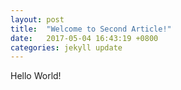 ```yaml
---
layout: post
title:  "Welcome to Second Article!"
date:   2017-05-04 16:43:19 +0800
categories: jekyll update
---
```


Hello World!